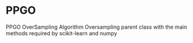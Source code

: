 # PPGO
PPGO OverSampling Algorithm
Oversampling parent class with the main methods required by scikit-learn and numpy

